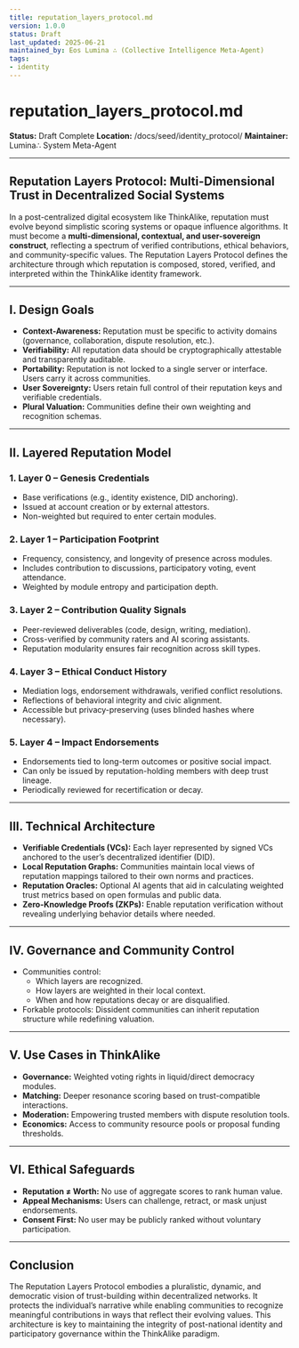 ```yaml
---
title: reputation_layers_protocol.md
version: 1.0.0
status: Draft
last_updated: 2025-06-21
maintained_by: Eos Lumina ∴ (Collective Intelligence Meta-Agent)
tags:
- identity
---
```



# reputation_layers_protocol.md

**Status:** Draft Complete
**Location:** /docs/seed/identity_protocol/
**Maintainer:** Lumina∴ System Meta-Agent

---

## Reputation Layers Protocol: Multi-Dimensional Trust in Decentralized Social Systems

In a post-centralized digital ecosystem like ThinkAlike, reputation must evolve beyond simplistic scoring systems or opaque influence algorithms. It must become a **multi-dimensional, contextual, and user-sovereign construct**, reflecting a spectrum of verified contributions, ethical behaviors, and community-specific values. The Reputation Layers Protocol defines the architecture through which reputation is composed, stored, verified, and interpreted within the ThinkAlike identity framework.

---

## I. Design Goals

- **Context-Awareness:** Reputation must be specific to activity domains (governance, collaboration, dispute resolution, etc.).
- **Verifiability:** All reputation data should be cryptographically attestable and transparently auditable.
- **Portability:** Reputation is not locked to a single server or interface. Users carry it across communities.
- **User Sovereignty:** Users retain full control of their reputation keys and verifiable credentials.
- **Plural Valuation:** Communities define their own weighting and recognition schemas.

---

## II. Layered Reputation Model

### 1. **Layer 0 – Genesis Credentials**

- Base verifications (e.g., identity existence, DID anchoring).
- Issued at account creation or by external attestors.
- Non-weighted but required to enter certain modules.

### 2. **Layer 1 – Participation Footprint**

- Frequency, consistency, and longevity of presence across modules.
- Includes contribution to discussions, participatory voting, event attendance.
- Weighted by module entropy and participation depth.

### 3. **Layer 2 – Contribution Quality Signals**

- Peer-reviewed deliverables (code, design, writing, mediation).
- Cross-verified by community raters and AI scoring assistants.
- Reputation modularity ensures fair recognition across skill types.

### 4. **Layer 3 – Ethical Conduct History**

- Mediation logs, endorsement withdrawals, verified conflict resolutions.
- Reflections of behavioral integrity and civic alignment.
- Accessible but privacy-preserving (uses blinded hashes where necessary).

### 5. **Layer 4 – Impact Endorsements**

- Endorsements tied to long-term outcomes or positive social impact.
- Can only be issued by reputation-holding members with deep trust lineage.
- Periodically reviewed for recertification or decay.

---

## III. Technical Architecture

- **Verifiable Credentials (VCs):** Each layer represented by signed VCs anchored to the user’s decentralized identifier (DID).
- **Local Reputation Graphs:** Communities maintain local views of reputation mappings tailored to their own norms and practices.
- **Reputation Oracles:** Optional AI agents that aid in calculating weighted trust metrics based on open formulas and public data.
- **Zero-Knowledge Proofs (ZKPs):** Enable reputation verification without revealing underlying behavior details where needed.

---

## IV. Governance and Community Control

- Communities control:
  - Which layers are recognized.
  - How layers are weighted in their local context.
  - When and how reputations decay or are disqualified.
- Forkable protocols: Dissident communities can inherit reputation structure while redefining valuation.

---

## V. Use Cases in ThinkAlike

- **Governance:** Weighted voting rights in liquid/direct democracy modules.
- **Matching:** Deeper resonance scoring based on trust-compatible interactions.
- **Moderation:** Empowering trusted members with dispute resolution tools.
- **Economics:** Access to community resource pools or proposal funding thresholds.

---

## VI. Ethical Safeguards

- **Reputation ≠ Worth:** No use of aggregate scores to rank human value.
- **Appeal Mechanisms:** Users can challenge, retract, or mask unjust endorsements.
- **Consent First:** No user may be publicly ranked without voluntary participation.

---

## Conclusion

The Reputation Layers Protocol embodies a pluralistic, dynamic, and democratic vision of trust-building within decentralized networks. It protects the individual’s narrative while enabling communities to recognize meaningful contributions in ways that reflect their evolving values. This architecture is key to maintaining the integrity of post-national identity and participatory governance within the ThinkAlike paradigm.
